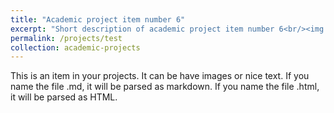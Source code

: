 ```yaml
---
title: "Academic project item number 6"
excerpt: "Short description of academic project item number 6<br/><img src='/images/500x300.png'>"
permalink: /projects/test
collection: academic-projects
---
```


This is an item in your projects. It can be have images or nice text. If you name the file .md, it will be parsed as markdown. If you name the file .html, it will be parsed as HTML. 
